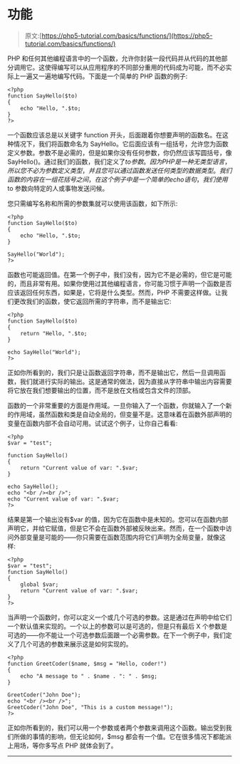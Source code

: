 # 功能

> 原文:[https://php5-tutorial.com/basics/functions/](https://php5-tutorial.com/basics/functions/)

PHP 和任何其他编程语言中的一个函数，允许你封装一段代码并从代码的其他部分调用它。这使得编写可以从应用程序的不同部分重用的代码成为可能，而不必实际上一遍又一遍地编写代码。下面是一个简单的 PHP 函数的例子:

```
<?php
function SayHello($to)
{
    echo "Hello, ".$to;
}
?>
```

一个函数应该总是以关键字 function 开头，后面跟着你想要声明的函数名。在这种情况下，我们将函数命名为 SayHello。它后面应该有一组括号，允许您为函数定义参数。参数不是必需的，但是如果你没有任何参数，你仍然应该写圆括号，像 SayHello()。通过我们的函数，我们定义了$to 参数。因为 PHP 是一种无类型语言，所以您不必为参数定义类型，并且您可以通过函数发送任何类型的数据类型。我们函数的内容在一组花括号之间，在这个例子中是一个简单的 echo 语句，我们使用$to 参数向特定的人或事物发送问候。

您只需编写名称和所需的参数集就可以使用该函数，如下所示:

```
<?php
function SayHello($to)
{
    echo "Hello, ".$to;
}

SayHello("World");
?>
```

函数也可能返回值。在第一个例子中，我们没有，因为它不是必需的，但它是可能的，而且非常有用。如果你使用过其他编程语言，你可能习惯于声明一个函数是否应该返回任何东西，如果是，它将是什么类型。然而，PHP 不需要这样做。让我们更改我们的函数，使它返回所需的字符串，而不是输出它:

<input type="hidden" name="IL_IN_ARTICLE">

```
<?php
function SayHello($to)
{
    return "Hello, ".$to;
}

echo SayHello("World");
?>
```

正如你所看到的，我们只是让函数返回字符串，而不是输出它，然后一旦调用函数，我们就进行实际的输出。这是通常的做法，因为直接从字符串中输出内容需要将它放在我们想要输出的位置，而不是放在文档或包含文件的顶部。

函数的一个非常重要的方面是作用域。一旦你输入了一个函数，你就输入了一个新的作用域，虽然函数和类是自动全局的，但变量不是。这意味着在函数外部声明的变量在函数内部不会自动可用。试试这个例子，让你自己看看:

```
<?php
$var = "test";

function SayHello()
{
    return "Current value of var: ".$var;
}

echo SayHello();
echo "<br /><br />";
echo "Current value of var: ".$var;
?>
```

结果是第一个输出没有$var 的值，因为它在函数中是未知的。您可以在函数内部声明它，并给它赋值，但是它不会在函数外部被反映出来。然而，在一个函数中访问外部变量是可能的——你只需要在函数范围内将它们声明为全局变量，就像这样:

```
<?php
$var = "test";
function SayHello()
{
    global $var;
    return "Current value of var: ".$var;
}
?>
```

当声明一个函数时，你可以定义一个或几个可选的参数。这是通过在声明中给它们一个默认值来实现的。一个以上的参数可以是可选的，但是只有最后 X 个参数是可选的——你不能让一个可选参数后面跟一个必需参数。在下一个例子中，我们定义了几个可选的参数来展示这是如何实现的。

```
<?php
function GreetCoder($name, $msg = "Hello, coder!")
{
    echo "A message to " . $name . ": " . $msg;
}

GreetCoder("John Doe");
echo "<br /><br />";
GreetCoder("John Doe", "This is a custom message!");
?>
```

正如你所看到的，我们可以用一个参数或者两个参数来调用这个函数。输出受到我们所做的事情的影响，但无论如何，$msg 都会有一个值。它在很多情况下都能派上用场，等你多写点 PHP 就体会到了。

* * *